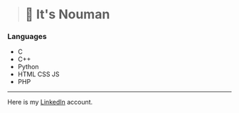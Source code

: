 >  # 👋 It's Nouman



### Languages
- C
- C++
- Python
- HTML CSS JS
- PHP 
---
Here is my [LinkedIn](https://www.linkedin.com/in/nouman-nteli-impraim) account.

